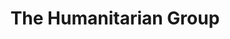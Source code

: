 ---
name: case
title: The Humanitarian Group
period: Nov 2015 - Current
desc: The Humanitarian Group is a Community Legal Centre primarily specialising
      in migration law.
my_role: I am a Saturday Clinic Volunteer.
outcomes: I assist non-english speaking clients in preparing statements and
          immigration paperwork. I have trained new volunteers to perform the
          same role.
---